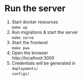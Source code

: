 # Run the server

1. Start docker resources<br>`make up`
2. Run migrations & start the server<br>`make serve`
3. Start the frontend <br>`make pwa`
5. Open the browser<br>http://localhost:3000
6. Credentials will be generated in<br>`deployments/`<br>`configs/`
